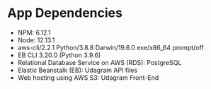 # App Dependencies

- NPM: 6.12.1
- Node: 12.13.1
- aws-cli/2.2.1 Python/3.8.8 Darwin/19.6.0 exe/x86_64 prompt/off
- EB CLI 3.20.0 (Python 3.9.6)
- Relational Database Service on AWS (RDS): PostgreSQL
- Elastic Beanstalk (EB): Udagram API files
- Web hosting using AWS S3: Udagram Front-End
